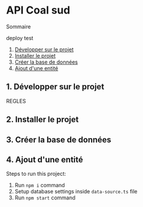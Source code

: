 # API Coal sud

Sommaire

deploy test

1. [Développer sur le projet](#1-développer-sur-le-projet)
2. [Installer le projet](#2-installer-le-projet)
3. [Créer la base de données](#3-créer-la-base-de-données)
4. [Ajout d'une entité](#4-ajout-dune-entité)

## 1. Développer sur le projet

REGLES

## 2. Installer le projet

## 3. Créer la base de données

## 4. Ajout d'une entité

Steps to run this project:

1. Run `npm i` command
2. Setup database settings inside `data-source.ts` file
3. Run `npm start` command
